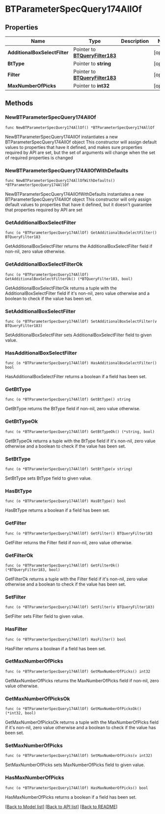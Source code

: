 # BTParameterSpecQuery174AllOf

## Properties

Name | Type | Description | Notes
------------ | ------------- | ------------- | -------------
**AdditionalBoxSelectFilter** | Pointer to [**BTQueryFilter183**](BTQueryFilter183.md) |  | [optional] 
**BtType** | Pointer to **string** |  | [optional] 
**Filter** | Pointer to [**BTQueryFilter183**](BTQueryFilter183.md) |  | [optional] 
**MaxNumberOfPicks** | Pointer to **int32** |  | [optional] 

## Methods

### NewBTParameterSpecQuery174AllOf

`func NewBTParameterSpecQuery174AllOf() *BTParameterSpecQuery174AllOf`

NewBTParameterSpecQuery174AllOf instantiates a new BTParameterSpecQuery174AllOf object
This constructor will assign default values to properties that have it defined,
and makes sure properties required by API are set, but the set of arguments
will change when the set of required properties is changed

### NewBTParameterSpecQuery174AllOfWithDefaults

`func NewBTParameterSpecQuery174AllOfWithDefaults() *BTParameterSpecQuery174AllOf`

NewBTParameterSpecQuery174AllOfWithDefaults instantiates a new BTParameterSpecQuery174AllOf object
This constructor will only assign default values to properties that have it defined,
but it doesn't guarantee that properties required by API are set

### GetAdditionalBoxSelectFilter

`func (o *BTParameterSpecQuery174AllOf) GetAdditionalBoxSelectFilter() BTQueryFilter183`

GetAdditionalBoxSelectFilter returns the AdditionalBoxSelectFilter field if non-nil, zero value otherwise.

### GetAdditionalBoxSelectFilterOk

`func (o *BTParameterSpecQuery174AllOf) GetAdditionalBoxSelectFilterOk() (*BTQueryFilter183, bool)`

GetAdditionalBoxSelectFilterOk returns a tuple with the AdditionalBoxSelectFilter field if it's non-nil, zero value otherwise
and a boolean to check if the value has been set.

### SetAdditionalBoxSelectFilter

`func (o *BTParameterSpecQuery174AllOf) SetAdditionalBoxSelectFilter(v BTQueryFilter183)`

SetAdditionalBoxSelectFilter sets AdditionalBoxSelectFilter field to given value.

### HasAdditionalBoxSelectFilter

`func (o *BTParameterSpecQuery174AllOf) HasAdditionalBoxSelectFilter() bool`

HasAdditionalBoxSelectFilter returns a boolean if a field has been set.

### GetBtType

`func (o *BTParameterSpecQuery174AllOf) GetBtType() string`

GetBtType returns the BtType field if non-nil, zero value otherwise.

### GetBtTypeOk

`func (o *BTParameterSpecQuery174AllOf) GetBtTypeOk() (*string, bool)`

GetBtTypeOk returns a tuple with the BtType field if it's non-nil, zero value otherwise
and a boolean to check if the value has been set.

### SetBtType

`func (o *BTParameterSpecQuery174AllOf) SetBtType(v string)`

SetBtType sets BtType field to given value.

### HasBtType

`func (o *BTParameterSpecQuery174AllOf) HasBtType() bool`

HasBtType returns a boolean if a field has been set.

### GetFilter

`func (o *BTParameterSpecQuery174AllOf) GetFilter() BTQueryFilter183`

GetFilter returns the Filter field if non-nil, zero value otherwise.

### GetFilterOk

`func (o *BTParameterSpecQuery174AllOf) GetFilterOk() (*BTQueryFilter183, bool)`

GetFilterOk returns a tuple with the Filter field if it's non-nil, zero value otherwise
and a boolean to check if the value has been set.

### SetFilter

`func (o *BTParameterSpecQuery174AllOf) SetFilter(v BTQueryFilter183)`

SetFilter sets Filter field to given value.

### HasFilter

`func (o *BTParameterSpecQuery174AllOf) HasFilter() bool`

HasFilter returns a boolean if a field has been set.

### GetMaxNumberOfPicks

`func (o *BTParameterSpecQuery174AllOf) GetMaxNumberOfPicks() int32`

GetMaxNumberOfPicks returns the MaxNumberOfPicks field if non-nil, zero value otherwise.

### GetMaxNumberOfPicksOk

`func (o *BTParameterSpecQuery174AllOf) GetMaxNumberOfPicksOk() (*int32, bool)`

GetMaxNumberOfPicksOk returns a tuple with the MaxNumberOfPicks field if it's non-nil, zero value otherwise
and a boolean to check if the value has been set.

### SetMaxNumberOfPicks

`func (o *BTParameterSpecQuery174AllOf) SetMaxNumberOfPicks(v int32)`

SetMaxNumberOfPicks sets MaxNumberOfPicks field to given value.

### HasMaxNumberOfPicks

`func (o *BTParameterSpecQuery174AllOf) HasMaxNumberOfPicks() bool`

HasMaxNumberOfPicks returns a boolean if a field has been set.


[[Back to Model list]](../README.md#documentation-for-models) [[Back to API list]](../README.md#documentation-for-api-endpoints) [[Back to README]](../README.md)


